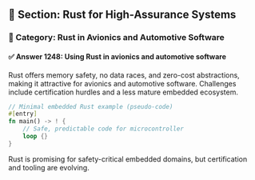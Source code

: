 ## 📘 Section: Rust for High-Assurance Systems
### 🔹 Category: Rust in Avionics and Automotive Software
#### ✅ Answer 1248: Using Rust in avionics and automotive software

Rust offers memory safety, no data races, and zero-cost abstractions, making it attractive for avionics and automotive software. Challenges include certification hurdles and a less mature embedded ecosystem.

```rust
// Minimal embedded Rust example (pseudo-code)
#[entry]
fn main() -> ! {
    // Safe, predictable code for microcontroller
    loop {}
}
```

Rust is promising for safety-critical embedded domains, but certification and tooling are evolving.
